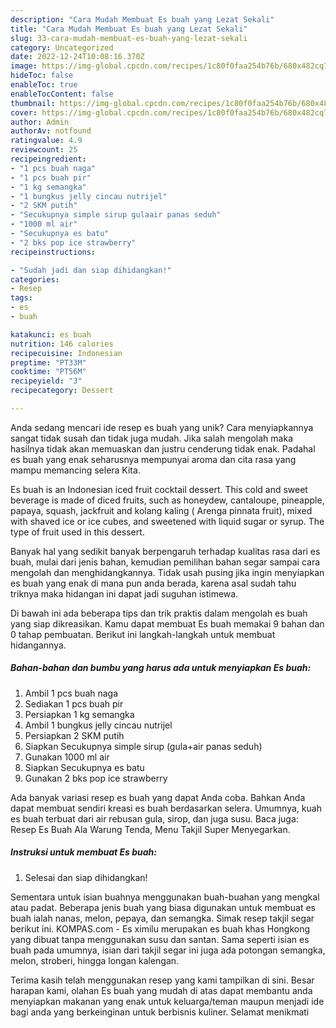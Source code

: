 ```yaml
---
description: "Cara Mudah Membuat Es buah yang Lezat Sekali"
title: "Cara Mudah Membuat Es buah yang Lezat Sekali"
slug: 33-cara-mudah-membuat-es-buah-yang-lezat-sekali
category: Uncategorized
date: 2022-12-24T10:08:16.370Z
image: https://img-global.cpcdn.com/recipes/1c80f0faa254b76b/680x482cq70/es-buah-foto-resep-utama.jpg
hideToc: false
enableToc: true
enableTocContent: false
thumbnail: https://img-global.cpcdn.com/recipes/1c80f0faa254b76b/680x482cq70/es-buah-foto-resep-utama.jpg
cover: https://img-global.cpcdn.com/recipes/1c80f0faa254b76b/680x482cq70/es-buah-foto-resep-utama.jpg
author: Admin
authorAv: notfound
ratingvalue: 4.9
reviewcount: 25
recipeingredient:
- "1 pcs buah naga"
- "1 pcs buah pir"
- "1 kg semangka"
- "1 bungkus jelly cincau nutrijel"
- "2 SKM putih"
- "Secukupnya simple sirup gulaair panas seduh"
- "1000 ml air"
- "Secukupnya es batu"
- "2 bks pop ice strawberry"
recipeinstructions:

- "Sudah jadi dan siap dihidangkan!"
categories:
- Resep
tags:
- es
- buah

katakunci: es buah 
nutrition: 146 calories
recipecuisine: Indonesian
preptime: "PT33M"
cooktime: "PT56M"
recipeyield: "3"
recipecategory: Dessert

---
```





Anda sedang mencari ide resep es buah yang unik? Cara menyiapkannya sangat tidak susah dan tidak juga mudah. Jika salah mengolah maka hasilnya tidak akan memuaskan dan justru cenderung tidak enak. Padahal es buah yang enak seharusnya mempunyai aroma dan cita rasa yang mampu memancing selera Kita.





Es buah is an Indonesian iced fruit cocktail dessert. This cold and sweet beverage is made of diced fruits, such as honeydew, cantaloupe, pineapple, papaya, squash, jackfruit and kolang kaling ( Arenga pinnata fruit), mixed with shaved ice or ice cubes, and sweetened with liquid sugar or syrup. The type of fruit used in this dessert.

Banyak hal yang sedikit banyak berpengaruh terhadap kualitas rasa dari es buah, mulai dari jenis bahan, kemudian pemilihan bahan segar sampai cara mengolah dan menghidangkannya. Tidak usah pusing jika ingin menyiapkan es buah yang enak di mana pun anda berada, karena asal sudah tahu triknya maka hidangan ini dapat jadi suguhan istimewa.






Di bawah ini ada beberapa tips dan trik praktis dalam mengolah es buah yang siap dikreasikan. Kamu dapat membuat Es buah memakai 9 bahan dan 0 tahap pembuatan. Berikut ini langkah-langkah untuk membuat hidangannya.

<!--inarticleads1-->

##### Bahan-bahan dan bumbu yang harus ada untuk menyiapkan Es buah:

1. Ambil 1 pcs buah naga
1. Sediakan 1 pcs buah pir
1. Persiapkan 1 kg semangka
1. Ambil 1 bungkus jelly cincau nutrijel
1. Persiapkan 2 SKM putih
1. Siapkan Secukupnya simple sirup (gula+air panas seduh)
1. Gunakan 1000 ml air
1. Siapkan Secukupnya es batu
1. Gunakan 2 bks pop ice strawberry


Ada banyak variasi resep es buah yang dapat Anda coba. Bahkan Anda dapat membuat sendiri kreasi es buah berdasarkan selera. Umumnya, kuah es buah terbuat dari air rebusan gula, sirop, dan juga susu. Baca juga: Resep Es Buah Ala Warung Tenda, Menu Takjil Super Menyegarkan. 

<!--inarticleads2-->

##### Instruksi untuk membuat Es buah:


1. Selesai dan siap dihidangkan!

Sementara untuk isian buahnya menggunakan buah-buahan yang mengkal atau padat. Beberapa jenis buah yang biasa digunakan untuk membuat es buah ialah nanas, melon, pepaya, dan semangka. Simak resep takjil segar berikut ini. KOMPAS.com - Es ximilu merupakan es buah khas Hongkong yang dibuat tanpa menggunakan susu dan santan. Sama seperti isian es buah pada umumnya, isian dari takjil segar ini juga ada potongan semangka, melon, stroberi, hingga longan kalengan. 

Terima kasih telah menggunakan resep yang kami tampilkan di sini. Besar harapan kami, olahan Es buah yang mudah di atas dapat membantu anda menyiapkan makanan yang enak untuk keluarga/teman maupun menjadi ide bagi anda yang berkeinginan untuk berbisnis kuliner. Selamat menikmati

